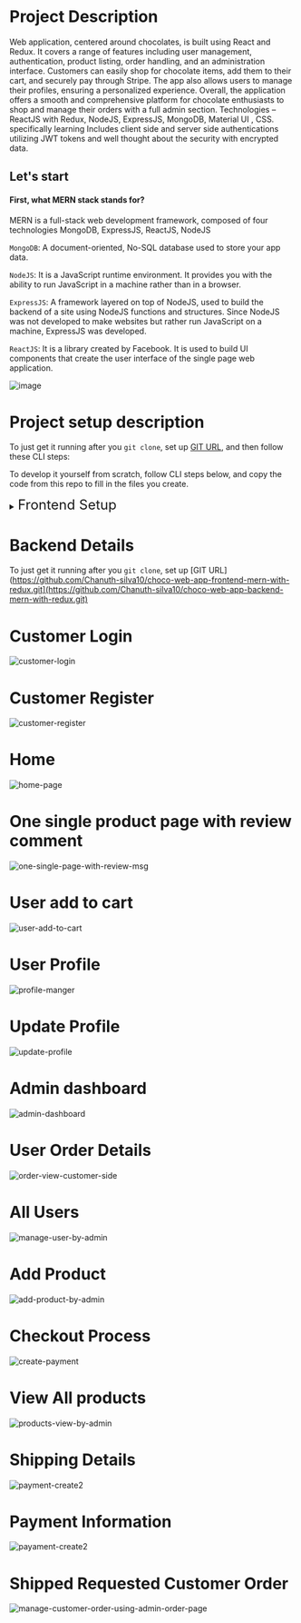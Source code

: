 # Project Description 

Web application, centered around chocolates, is built using React and Redux. It covers a range of features including user management, authentication, product listing, order handling, and an administration interface. Customers can easily shop for chocolate items, add them to their cart, and securely pay through Stripe. The app also allows users to manage their profiles, ensuring a personalized experience. Overall, the application offers a smooth and comprehensive platform for chocolate enthusiasts to shop and manage their orders with a full admin section. Technologies – ReactJS with Redux, NodeJS, ExpressJS, MongoDB, Material UI , CSS. specifically learning Includes client side and server side authentications utilizing JWT tokens and well thought about the security with encrypted data.

## Let's start

#### First, what MERN stack stands for?

MERN is a full-stack web development framework, composed of four technologies MongoDB, ExpressJS, ReactJS, NodeJS

`MongoDB`: A document-oriented, No-SQL database used to store your app data.

`NodeJS`: It is a JavaScript runtime environment. It provides you with the ability to run JavaScript in a machine rather than in a browser.

`ExpressJS`: A framework layered on top of NodeJS, used to build the backend of a site using NodeJS functions and structures. Since NodeJS was not developed to make websites but rather run JavaScript on a machine, ExpressJS was developed.

`ReactJS`: It is a library created by Facebook. It is used to build UI components that create the user interface of the single page web application.

![image](https://github.com/Chanuth-silva10/choco-web-app-frontend-mern-with-redux/assets/80547770/d6c2adb0-9261-4761-8452-de247060d645)


# Project setup description
To just get it running after you `git clone`, set up [GIT URL](https://github.com/Chanuth-silva10/choco-web-app-frontend-mern-with-redux.git), and then follow these CLI steps:

To develop it yourself from scratch, follow CLI steps below, and copy the code from this repo to fill in the files you create.

<details>
<summary><span style="font-size:x-large">Frontend Setup</span></summary>

```bash
cd frontend
npm install
npm install -g nodemon
npm ren dev `or`  npm start 
```

</details>

# Backend Details

To just get it running after you `git clone`, set up [GIT URL](https://github.com/Chanuth-silva10/choco-web-app-frontend-mern-with-redux.git](https://github.com/Chanuth-silva10/choco-web-app-backend-mern-with-redux.git)


# Customer Login

![customer-login](https://github.com/Chanuth-silva10/choco-web-app-frontend-mern-with-redux/assets/80547770/85708b95-0a6f-4aac-ae21-4b65c888f33f)

# Customer Register

![customer-register](https://github.com/Chanuth-silva10/choco-web-app-frontend-mern-with-redux/assets/80547770/f3ec3e5b-e26d-46a4-9859-ddc69ca2458c)

# Home

![home-page](https://github.com/Chanuth-silva10/choco-web-app-frontend-mern-with-redux/assets/80547770/851f5e57-bffb-49ba-98d3-26bb3fd549a0)

# One single product page with review comment

![one-single-page-with-review-msg](https://github.com/Chanuth-silva10/choco-web-app-frontend-mern-with-redux/assets/80547770/9feb22f1-664c-4ba8-a4a5-9a91b2571bfb)

# User add to cart
![user-add-to-cart](https://github.com/Chanuth-silva10/choco-web-app-frontend-mern-with-redux/assets/80547770/14eec102-50c3-4d5a-a7d9-a984f0182afa)

# User Profile
![profile-manger](https://github.com/Chanuth-silva10/choco-web-app-frontend-mern-with-redux/assets/80547770/43717ed8-16ce-419d-a5a1-0e72e3f545e7)

# Update Profile
![update-profile](https://github.com/Chanuth-silva10/choco-web-app-frontend-mern-with-redux/assets/80547770/f42354a9-70b1-40de-9765-f695a4fd33f5)

# Admin dashboard
![admin-dashboard](https://github.com/Chanuth-silva10/choco-web-app-frontend-mern-with-redux/assets/80547770/509638be-2913-4920-8fb2-c3ab967716ed)

# User Order Details
![order-view-customer-side](https://github.com/Chanuth-silva10/choco-web-app-frontend-mern-with-redux/assets/80547770/0d3dbcbc-e963-4e75-98b2-875331ceb025)

# All Users
![manage-user-by-admin](https://github.com/Chanuth-silva10/choco-web-app-frontend-mern-with-redux/assets/80547770/3c9d2ba1-2c3f-4ca1-b42f-617ebcaca5fd)

# Add Product
![add-product-by-admin](https://github.com/Chanuth-silva10/choco-web-app-frontend-mern-with-redux/assets/80547770/6540ad07-c187-4405-b004-befe1a78d0fe)

# Checkout Process
![create-payment](https://github.com/Chanuth-silva10/choco-web-app-frontend-mern-with-redux/assets/80547770/d780b926-30e1-4101-ad0b-9a0514cd99bb)

# View All products
![products-view-by-admin](https://github.com/Chanuth-silva10/choco-web-app-frontend-mern-with-redux/assets/80547770/048c8b87-f5b8-45d1-bc96-87841c5697d9)

# Shipping Details
![payment-create2](https://github.com/Chanuth-silva10/choco-web-app-frontend-mern-with-redux/assets/80547770/b28d1426-8240-4165-94ac-4506bfc542f7)

# Payment Information
![payament-create2](https://github.com/Chanuth-silva10/choco-web-app-frontend-mern-with-redux/assets/80547770/e047cd96-90eb-4f9f-a428-dc3ec21c4919)

# Shipped Requested Customer Order
![manage-customer-order-using-admin-order-page](https://github.com/Chanuth-silva10/choco-web-app-frontend-mern-with-redux/assets/80547770/2b00fe4d-36c3-4f09-aad7-0df338b81899)

